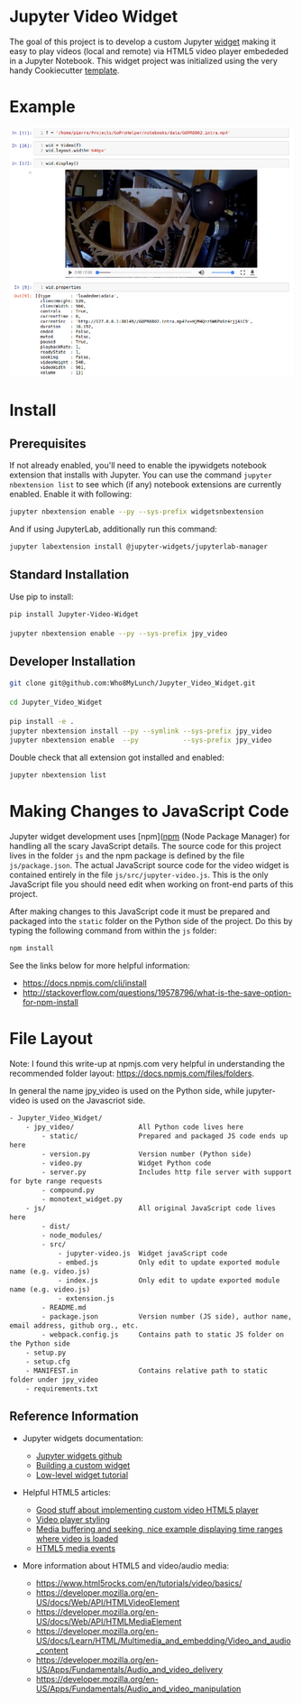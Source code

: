# Jupyter Video Widget

The goal of this project is to develop a custom Jupyter [widget](https://github.com/ipython/ipywidgets) making it easy to play videos (local and remote) via HTML5 video player embededed in a Jupyter Notebook. This widget project was initialized using the very handy Cookiecutter [template](https://github.com/jupyter-widgets/widget-cookiecutter).


# Example

![example](example.png)


# Install

## Prerequisites

If not already enabled, you'll need to enable the ipywidgets notebook extension that installs with Jupyter.  You can use the command `jupyter nbextension list` to see which (if any) notebook extensions are currently enabled.  Enable it with following:

```bash
jupyter nbextension enable --py --sys-prefix widgetsnbextension
```

And if using JupyterLab, additionally run this command:

```bash
jupyter labextension install @jupyter-widgets/jupyterlab-manager
```

## Standard Installation

Use pip to install:

```bash
pip install Jupyter-Video-Widget

jupyter nbextension enable --py --sys-prefix jpy_video
```


## Developer Installation

```bash
git clone git@github.com:Who8MyLunch/Jupyter_Video_Widget.git

cd Jupyter_Video_Widget

pip install -e .
jupyter nbextension install --py --symlink --sys-prefix jpy_video
jupyter nbextension enable  --py           --sys-prefix jpy_video
```

Double check that all extension got installed and enabled:
```bash
jupyter nbextension list
```


# Making Changes to JavaScript Code

Jupyter widget development uses [npm]([npm](https://docs.npmjs.com/getting-started/what-is-npm) (Node Package Manager) for handling all the scary JavaScript details. The source code for this project lives in the folder `js` and the npm package is defined by the file `js/package.json`.  The actual JavaScript source code for the video widget is contained entirely in the file `js/src/jupyter-video.js`.  This is the only JavaScript file you should need edit when working on front-end parts of this project.

After making changes to this JavaScript code it must be prepared and packaged into the `static` folder on the Python side of the project.  Do this by typing the following command from within the `js` folder:

```bash
npm install
```

See the links below for more helpful information:
- https://docs.npmjs.com/cli/install
- http://stackoverflow.com/questions/19578796/what-is-the-save-option-for-npm-install


# File Layout

Note: I found this write-up at npmjs.com very helpful in understanding the recommended folder layout: https://docs.npmjs.com/files/folders.

In general the name jpy_video is used on the Python side, while jupyter-video is used on the Javascriot side.

    - Jupyter_Video_Widget/
        - jpy_video/                All Python code lives here
            - static/               Prepared and packaged JS code ends up here
            - version.py            Version number (Python side)
            - video.py              Widget Python code
            - server.py             Includes http file server with support for byte range requests
            - compound.py
            - monotext_widget.py
        - js/                       All original JavaScript code lives here
            - dist/
            - node_modules/
            - src/
                - jupyter-video.js  Widget javaScript code
                - embed.js          Only edit to update exported module name (e.g. video.js)
                - index.js          Only edit to update exported module name (e.g. video.js)
                - extension.js
            - README.md
            - package.json          Version number (JS side), author name, email address, github org., etc.
            - webpack.config.js     Contains path to static JS folder on the Python side
        - setup.py
        - setup.cfg
        - MANIFEST.in               Contains relative path to static folder under jpy_video
        - requirements.txt


## Reference Information

- Jupyter widgets documentation:
    - [Jupyter widgets github](https://github.com/ipython/ipywidgets)
    - [Building a custom widget](https://ipywidgets.readthedocs.io/en/latest/examples/Widget%20Custom.html)
    - [Low-level widget tutorial](https://ipywidgets.readthedocs.io/en/latest/examples/Widget%20Low%20Level.html)

- Helpful HTML5 articles:
    - [Good stuff about implementing custom video HTML5 player](https://developer.mozilla.org/en-US/Apps/Fundamentals/Audio_and_video_delivery/cross_browser_video_player)
    - [Video player styling](https://developer.mozilla.org/en-US/Apps/Fundamentals/Audio_and_video_delivery/Video_player_styling_basics)
    - [Media buffering and seeking, nice example displaying time ranges where video is loaded](https://developer.mozilla.org/en-US/Apps/Fundamentals/Audio_and_video_delivery/buffering_seeking_time_ranges)
    - [HTML5 media events](https://www.w3.org/2010/05/video/mediaevents.html)

- More information about HTML5 and video/audio media:
    - https://www.html5rocks.com/en/tutorials/video/basics/
    - https://developer.mozilla.org/en-US/docs/Web/API/HTMLVideoElement
    - https://developer.mozilla.org/en-US/docs/Web/API/HTMLMediaElement
    - https://developer.mozilla.org/en-US/docs/Learn/HTML/Multimedia_and_embedding/Video_and_audio_content
    - https://developer.mozilla.org/en-US/Apps/Fundamentals/Audio_and_video_delivery
    - https://developer.mozilla.org/en-US/Apps/Fundamentals/Audio_and_video_manipulation
